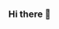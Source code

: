 ### Hi there 👋

<!--
**HerraVp/HerraVp** is a ✨ _special_ ✨ repository because its `README.md` (this file) appears on your GitHub profile.

Here are some ideas to get you started:

- 🔭 I’m currently working on: Discord bot with ma homie ;^)
- 🌱 I’m currently learning: Java to get better at it. (rn Im kinda trash at it)
- 📫 How to reach me: U can reach me on discord. My discord is Vp#0001
- ⚡ Fun fact: Im a pro minecraft 2b2t player :^)

